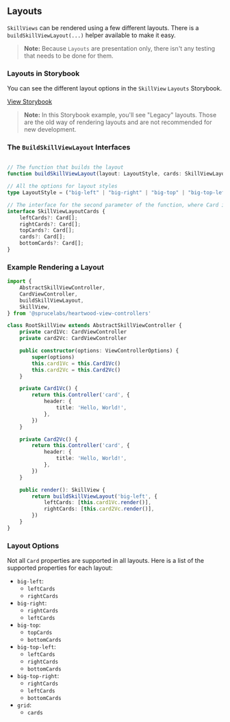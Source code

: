 ## Layouts

`SkillViews` can be rendered using a few different layouts. There is a `buildSkillViewLayout(...)` helper available to make it easy. 

> **Note:** Because `Layouts` are presentation only, there isn't any testing that needs to be done for them.

### Layouts in Storybook

You can see the different layout options in the `SkillView` `Layouts` Storybook.

<div class="grid-buttons">
    <a class="btn" href="https://storybook.spruce.bot/iframe.html?args=&globals=&id=components-skill-views--layouts&viewMode=story">View Storybook</a>
</div>

> **Note:** In this Storybook example, you'll see "Legacy" layouts. Those are the old way of rendering layouts and are not recommended for new development.

### The `BuildSkillViewLayout` Interfaces

```ts

// The function that builds the layout
function buildSkillViewLayout(layout: LayoutStyle, cards: SkillViewLayoutCards): SkillView

// All the options for layout styles
type LayoutStyle = ("big-left" | "big-right" | "big-top" | "big-top-left" | "grid")

// The interface for the second parameter of the function, where Card is a rendered CardViewController
interface SkillViewLayoutCards {
    leftCards?: Card[];
    rightCards?: Card[];
    topCards?: Card[];
    cards?: Card[];
    bottomCards?: Card[];
}

```

### Example Rendering a Layout

```ts
import { 
    AbstractSkillViewController,
    CardViewController,
    buildSkillViewLayout,
    SkillView,
} from '@sprucelabs/heartwood-view-controllers'

class RootSkillView extends AbstractSkillViewController {
    private card1Vc: CardViewController
    private card2Vc: CardViewController

    public constructor(options: ViewControllerOptions) {
        super(options)
        this.card1Vc = this.Card1Vc()
        this.card2Vc = this.Card2Vc()
    }

    private Card1Vc() {
        return this.Controller('card', {
            header: {
                title: 'Hello, World!',
            },
        })
    }

    private Card2Vc() {
        return this.Controller('card', {
            header: {
                title: 'Hello, World!',
            },
        })
    }

    public render(): SkillView {
        return buildSkillViewLayout('big-left', {
            leftCards: [this.card1Vc.render()],
            rightCards: [this.card2Vc.render()],
        })
    }
}
```

### Layout Options
Not all `Card` properties are supported in all layouts. Here is a list of the supported properties for each layout:

- `big-left`:
    - `leftCards`
    - `rightCards`
- `big-right`:
    - `rightCards`
    - `leftCards`
- `big-top`:
    - `topCards`
    - `bottomCards`
- `big-top-left`:
    - `leftCards`
    - `rightCards`
    - `bottomCards`
- `big-top-right`:
    - `rightCards`
    - `leftCards`
    - `bottomCards`
- `grid`:
    - `cards`

